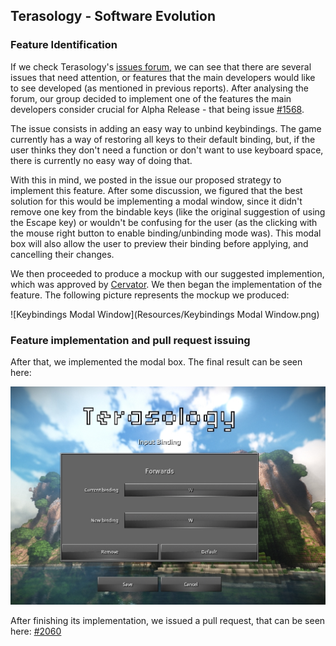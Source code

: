 ## Terasology - Software Evolution

### Feature Identification

If we check Terasology's [issues forum](https://github.com/MovingBlocks/Terasology/issues/), we can see that there are several issues that need attention, or features that the main developers would like to see developed (as mentioned in previous reports). After analysing the forum, our group decided to implement one of the features the main developers consider crucial for Alpha Release - that being issue [#1568](https://github.com/MovingBlocks/Terasology/issues/1568). 

The issue consists in adding an easy way to unbind keybindings. The game currently has a way of restoring all keys to their default binding, but, if the user thinks they don't need a function or don't want to use keyboard space, there is currently no easy way of doing that.

With this in mind, we posted in the issue our proposed strategy to implement this feature. After some discussion, we figured that the best solution for this would be implementing a modal window, since it didn't remove one key from the bindable keys (like the original suggestion of using the Escape key) or wouldn't be confusing for the user (as the clicking with the mouse right button to enable binding/unbinding mode was). This modal box will also allow the user to preview their binding before applying, and cancelling their changes.

We then proceeded to produce a mockup with our suggested implemention, which was approved by [Cervator](https://github.com/Cervator). We then began the implementation of the feature. The following picture represents the mockup we produced:

![Keybindings Modal Window](Resources/Keybindings Modal Window.png)

### Feature implementation and pull request issuing

After that, we implemented the modal box. The final result can be seen here:

![Final Result](Resources/finalresult.jpg)

After finishing its implementation, we issued a pull request, that can be seen here: [#2060](https://github.com/MovingBlocks/Terasology/pull/2060)
